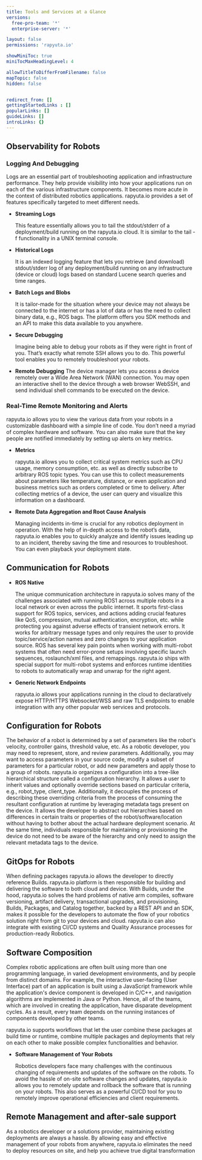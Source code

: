 ```yaml
---
title: Tools and Services at a Glance
versions:
  free-pro-team: '*'
  enterprise-server: '*'

layout: false
permissions: 'rapyuta.io'

showMiniToc: true
miniTocMaxHeadingLevel: 4

allowTitleToDifferFromFilename: false
mapTopic: false
hidden: false


redirect_from: []
gettingStartedLinks : []
popularLinks: []
guideLinks: []
introLinks: {}
---
```


## Observability for Robots

### Logging And Debugging

Logs are an essential part of troubleshooting application and infrastructure performance. They help provide visibility into how your applications run on each of the various infrastructure components. It becomes more acute in the context of distributed robotics applications. rapyuta.io provides a set of features specifically targeted to meet different needs.

* **Streaming Logs**        

  This feature essentially allows you to tail the stdout/stderr of a deployment/build running on the rapyuta.io cloud. It is similar to the tail -f functionality in a UNIX terminal console.

* **Historical Logs**    

  It is an indexed logging feature that lets you retrieve (and download) stdout/stderr log of any deployment/build running on any infrastructure (device or cloud) logs based on standard Lucene search queries and time ranges.

* **Batch Logs and Blobs**    

  It is tailor-made for the situation where your device may not always be connected to the internet or has a lot of data or has the need to collect binary data, e.g., ROS bags. The platform offers you SDK methods and an API to make this data available to you anywhere.

* **Secure Debugging**

  Imagine being able to debug your robots as if they were right in front of you.  That’s exactly what remote SSH allows you to do. This powerful tool enables you to remotely troubleshoot your robots.

*  **Remote Debugging**
  The device manager lets you access a device remotely over a Wide Area Network (WAN) connection. You may open an interactive shell to the device through a web browser WebSSH, and send individual shell commands to be executed on the device.


### Real-Time Remote Monitoring and Alerts

rapyuta.io allows you to view the various data from your robots in a customizable dashboard with a simple line of code. You don’t need a myriad of complex hardware and software. You can also make sure that the key people are notified immediately by setting up alerts on key metrics.



* **Metrics**

  rapyuta.io allows you to collect critical system metrics such as CPU usage, memory consumption, etc. as well as directly subscribe to arbitrary ROS topic types. You can use this to collect measurements about parameters like temperature, distance, or even application and business metrics such as orders completed or time to delivery. After collecting metrics of a device, the user can query and visualize this information on a dashboard.

* **Remote Data Aggregation and Root Cause Analysis**

  Managing incidents in-time is crucial for any robotics deployment in operation. With the help of in-depth access to the robot’s data, rapyuta.io enables you to quickly analyze and identify issues leading up to an incident, thereby saving the time and resources to troubleshoot. You can even playback your deployment state.



## Communication for Robots

* **ROS Native**

  The unique communication architecture in rapyuta.io solves many of the challenges associated with running ROS1 across multiple robots in a local network or even across the public internet. It sports first-class support for ROS topics, services, and actions adding crucial features like QoS, compression, mutual authentication, encryption, etc. while protecting you against adverse effects of transient network errors. It works for arbitrary message types and only requires the user to provide topic/service/action names and zero changes to your application source. ROS has several key pain points when working with multi-robot systems that often need error-prone setups involving specific launch sequences, roslaunch/xml files, and remappings. rapyuta.io ships with special support for multi-robot systems and enforces runtime identities to robots to automatically wrap and unwrap for the right agent.


* **Generic Network Endpoints**

  rapyuta.io allows your applications running in the cloud to declaratively expose HTTP/HTTPS Websocket/WSS and raw TLS endpoints to enable integration with any other popular web services and protocols.


## Configuration for Robots

 The behavior of a robot is determined by a set of parameters like the robot's velocity, controller gains, threshold value, etc. As a robotic developer, you may need to represent, store, and review parameters. Additionally, you may want to access parameters in your source code, modify a subset of parameters for a particular robot, or add new parameters and apply those to a group of robots. rapyuta.io organizes a configuration into a tree-like hierarchical structure called a configuration hierarchy. It allows a user to inherit values and optionally override sections based on particular criteria, e.g., robot_type, client_type. Additionally, it decouples the process of describing these overriding criteria from the process of consuming the resultant configuration at runtime by leveraging metadata tags present on the device. It allows the developer to abstract out hierarchies based on differences in certain traits or properties of the robot/software/location without having to bother about the actual hardware deployment scenario. At the same time, individuals responsible for maintaining or provisioning the device do not need to be aware of the hierarchy and only need to assign the relevant metadata tags to the device.



## GitOps for Robots

  When defining packages rapyuta.io allows the developer to directly reference Builds. rapyuta.io platform is then responsible for building and delivering the software to both cloud and device. With Builds, under the hood, rapyuta.io solves the hard problems of native arm compiles, software versioning, artifact delivery, transactional upgrades, and provisioning. Builds, Packages, and Catalog together, backed by a REST API and an SDK, makes it possible for the developers to automate the flow of your robotics solution right from git to your devices and cloud. rapyuta.io can also integrate with existing CI/CD systems and Quality Assurance processes for production-ready Robotics.



## Software Composition

  Complex robotic applications are often built using more than one programming language, in varied development environments, and by people from distinct domains. For example, the interactive user-facing (User Interface) part of an application is built using a JavaScript framework while the application's device component is developed in C/C++, and navigation algorithms are implemented in Java or Python. Hence, all of the teams, which are involved in creating the application, have disparate development cycles. As a result, every team depends on the running instances of components developed by other teams.

  rapyuta.io supports workflows that let the user combine these packages at build time or runtime, combine multiple packages and deployments that rely on each other to make possible complex functionalities and behavior.

* **Software Management of Your Robots**

  Robotics developers face many challenges with the continuous changing of requirements and updates of the software on the robots. To avoid the hassle of on-site software changes and updates, rapyuta.io allows you to remotely update and rollback the software that is running on your robots. This also serves as a powerful CI/CD tool for you to remotely improve operational efficiencies and client requirements.

##  Remote Management and after-sale support

  As a robotics developer or a solutions provider, maintaining existing deployments are always a hassle. By allowing easy and effective management of your robots from anywhere, rapyuta.io eliminates the need to deploy resources on site, and help you achieve true digital transformation


